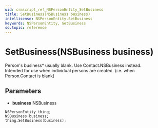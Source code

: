 ```yaml
---
uid: crmscript_ref_NSPersonEntity_SetBusiness
title: SetBusiness(NSBusiness business)
intellisense: NSPersonEntity.SetBusiness
keywords: NSPersonEntity, GetBusiness
so.topic: reference
---
```


# SetBusiness(NSBusiness business)

Person's business* usually blank. Use Contact.NSBusiness instead. Intended for use when individual persons are created. (i.e. when Person.Contact is blank)

## Parameters

* **business** NSBusiness

```crmscript
NSPersonEntity thing;
NSBusiness business;
thing.SetBusiness(business);
```

